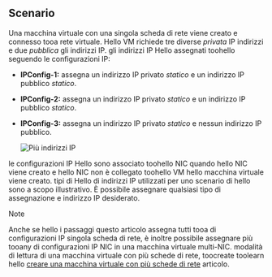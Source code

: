 ## <a name="scenario"></a>Scenario
Una macchina virtuale con una singola scheda di rete viene creato e connesso tooa rete virtuale. Hello VM richiede tre diverse *privata* IP indirizzi e due *pubblica* gli indirizzi IP. gli indirizzi IP Hello assegnati toohello seguendo le configurazioni IP:

* **IPConfig-1:** assegna un indirizzo IP privato *statico* e un indirizzo IP pubblico *statico*.
* **IPConfig-2:** assegna un indirizzo IP privato *statico* e un indirizzo IP pubblico *statico*.
* **IPConfig-3:** assegna un indirizzo IP privato *statico* e nessun indirizzo IP pubblico.
  
    ![Più indirizzi IP](./media/virtual-network-multiple-ip-addresses-scenario/multiple-ipconfigs.png)

le configurazioni IP Hello sono associato toohello NIC quando hello NIC viene creato e hello NIC non è collegato toohello VM hello macchina virtuale viene creato. tipi di Hello di indirizzi IP utilizzati per uno scenario di hello sono a scopo illustrativo. È possibile assegnare qualsiasi tipo di assegnazione e indirizzo IP desiderato.

> [!NOTE]
> Anche se hello i passaggi questo articolo assegna tutti tooa di configurazioni IP singola scheda di rete, è inoltre possibile assegnare più tooany di configurazioni IP NIC in una macchina virtuale multi-NIC. modalità di lettura di una macchina virtuale con più schede di rete, toocreate toolearn hello [creare una macchina virtuale con più schede di rete](../articles/virtual-network/virtual-network-deploy-multinic-arm-ps.md) articolo.
